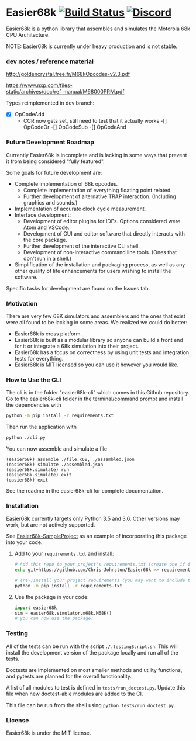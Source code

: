 # Easier68k [![Build Status](https://travis-ci.org/Chris-Johnston/Easier68k.svg?branch=master)](https://travis-ci.org/Chris-Johnston/Easier68k) [![Discord](https://discordapp.com/api/guilds/435529550756052992/widget.png)](https://discord.gg/MXeTCjY)

Easier68k is a python library that assembles and simulates the Motorola 68k CPU Architecture.

NOTE: Easier68k is currently under heavy production and is not stable.

### dev notes / reference material

http://goldencrystal.free.fr/M68kOpcodes-v2.3.pdf

https://www.nxp.com/files-static/archives/doc/ref_manual/M68000PRM.pdf

Types reimplemented in dev branch:

-[x] OpCodeAdd
  - CCR now gets set, still need to test that it actually works
-[] OpCodeOr
-[] OpCodeSub
-[] OpCodeAnd


### Future Development Roadmap

Currently Easier68k is incomplete and is lacking in some ways that prevent it from being considered
"fully featured".

Some goals for future development are:

 - Complete implementation of 68k opcodes.
    - Complete implementation of everything floating point related.
    - Further development of alternative TRAP interaction. (Including graphics and sounds.)
 - Implementation of accurate clock cycle measurement.
 - Interface development:
    - Development of editor plugins for IDEs. Options considered were Atom and VSCode.
    - Development of GUI and editor software that directly interacts with the core package.
    - Further development of the interactive CLI shell.
    - Development of non-interactive command line tools. (Ones that don't run in a shell.)
 - Simplification of the installation and packaging process, as well as any other quality of life
 enhancements for users wishing to install the software.

Specific tasks for development are found on the Issues tab.

### Motivation

There are very few 68K simulators and assemblers and the ones that exist were all found to be lacking in some areas.
We realized we could do better:
* Easier68k is cross platform.
* Easier68k is built as a modular library so anyone can build a front end for it or integrate a 68k simulation into their project.
* Easier68k has a focus on correctness by using unit tests and integration tests for everything.
* Easier68k is MIT licensed so you can use it however you would like.


### How to Use the CLI

The cli is in the folder "easier68k-cli" which comes in this Github repository.
Go to the easier68k-cli folder in the terminal/command prompt and install the dependencies with
```bash
python -m pip install -r requirements.txt
```

Then run the application with
```bash
python ./cli.py
```

You can now assemble and simulate a file
```
(easier68k) assemble ./file.x68, ./assembled.json
(easier68k) simulate ./assembled.json
(easier68k.simulate) run
(easier68k.simulate) exit
(easier68k) exit
```

See the readme in the easier68k-cli for complete documentation.

### Installation

Easier68k currently targets only Python 3.5 and 3.6. 
Other versions may work, but are not actively supported.

See [Easier68k-SampleProject][sampleproject] as an example of incorporating this
package into your code.

1. Add to your `requirements.txt` and install:
   
   ```bash
   # Add this repo to your project's requirements.txt (create one if it doesn't)
   echo git+https://github.com/Chris-Johnston/Easier68k >> requirements.txt
   
   # (re-)install your project requirements (you may want to include the --upgrade flag)
   python -m pip install -r requirements.txt
   ```
    
2. Use the package in your code:
    
    ```python
    import easier68k
    sim = easier68k.simulator.m68k.M68K()
    # you can now use the package!
    ```
    
### Testing

All of the tests can be run with the script `./.testingScript.sh`.
This will install the development version of the package locally and run all of the tests.

Doctests are implemented on most smaller methods and utility functions, and pytests are planned
for the overall functionality.

A list of all modules to test is defined in `tests/run_doctest.py`. Update this file when
new doctest-able modules are added to the CI.

This file can be run from the shell using `python tests/run_doctest.py`.


### License

Easier68k is under the MIT license.


[sampleproject]: https://github.com/Chris-Johnston/Easier68k-SampleProject
